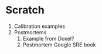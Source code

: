 # Scratch

1. Calibration examples
2. Postmortems
    1. Example from Doxel?
    2. Postmortem Google SRE book

